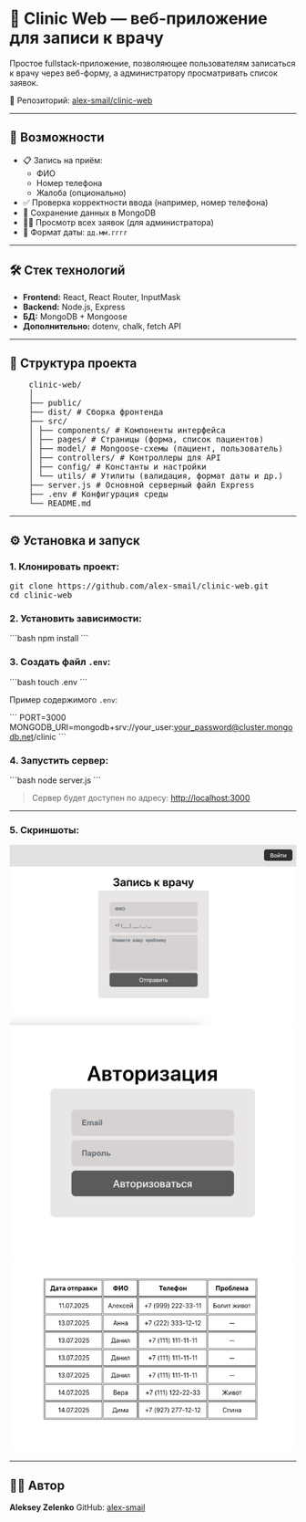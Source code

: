 # 🏥 Clinic Web — веб-приложение для записи к врачу

Простое fullstack-приложение, позволяющее пользователям записаться к врачу через веб-форму, а администратору просматривать список заявок.

🔗 Репозиторий: [alex-smail/clinic-web](https://github.com/alex-smail/clinic-web)

---

## 🚀 Возможности

- 📋 Запись на приём:
  - ФИО
  - Номер телефона
  - Жалоба (опционально)
- ✅ Проверка корректности ввода (например, номер телефона)
- 💾 Сохранение данных в MongoDB
- 👨‍⚕️ Просмотр всех заявок (для администратора)
- 📅 Формат даты: `дд.мм.гггг`

---

## 🛠️ Стек технологий

- **Frontend:** React, React Router, InputMask
- **Backend:** Node.js, Express
- **БД:** MongoDB + Mongoose
- **Дополнительно:** dotenv, chalk, fetch API

---

## 📁 Структура проекта

<pre>
	clinic-web/ 
	│ 
	├── public/ 
	├── dist/ # Сборка фронтенда 
	├── src/ 
	│ ├── components/ # Компоненты интерфейса 
	│ ├── pages/ # Страницы (форма, список пациентов) 
	│ ├── model/ # Mongoose-схемы (пациент, пользователь) 
	│ ├── controllers/ # Контроллеры для API 
	│ ├── config/ # Константы и настройки 
	│ └── utils/ # Утилиты (валидация, формат даты и др.) 
	├── server.js # Основной серверный файл Express 
	├── .env # Конфигурация среды 
	└── README.md
</pre>

---

## ⚙️ Установка и запуск

### 1. Клонировать проект:

<pre>
git clone https://github.com/alex-smail/clinic-web.git
cd clinic-web
</pre>

### 2. Установить зависимости:

\`\`\`bash
npm install
\`\`\`

### 3. Создать файл `.env`:

\`\`\`bash
touch .env
\`\`\`

Пример содержимого `.env`:

\`\`\`
PORT=3000
MONGODB_URI=mongodb+srv://your_user:your_password@cluster.mongodb.net/clinic
\`\`\`

### 4. Запустить сервер:

\`\`\`bash
node server.js
\`\`\`

> Сервер будет доступен по адресу: [http://localhost:3000](http://localhost:3000)

---
### 5. Скриншоты:

<div align="center">
  <img src="./src/assets/1.png" alt="img">
</div>

<div align="center">
  <img src="./src/assets/2.png" alt="img">
</div>

<div align="center">
  <img src="./src/assets/3.png" alt="img">
</div>

---

## 🧑‍💻 Автор

**Aleksey Zelenko**
GitHub: [alex-smail](https://github.com/alex-smail)
